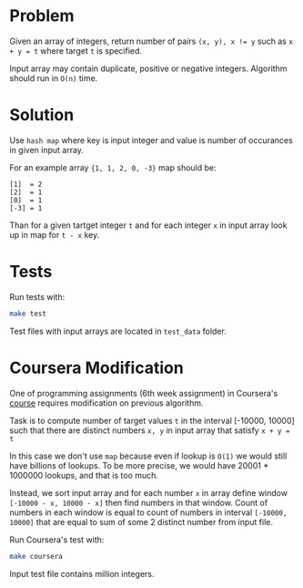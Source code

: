 # Problem

Given an array of integers, return number of pairs `(x, y), x != y` such as `x + y = t` where
target `t` is specified.

Input array may contain duplicate, positive or negative integers. Algorithm should run in `O(n)` time.

# Solution

Use `hash map` where key is input integer and value is number of occurances in given input array.

For an example array `{1, 1, 2, 0, -3}` map should be:

```
[1]  = 2
[2]  = 1
[0]  = 1
[-3] = 1
```

Than for a given tartget integer `t` and for each integer `x` in input array look up in map for `t - x` key.

# Tests

Run tests with:

``` bash
make test
```

Test files with input arrays are located in `test_data` folder.

# Coursera Modification

One of programming assignments (6th week assignment) in Coursera's [course](https://www.coursera.org/learn/algorithm-design-analysis) requires
modification on previous algorithm.

Task is to compute number of target values `t` in the interval [-10000, 10000] such that there are distinct numbers `x, y` in input array
that satisfy `x + y = t`

In this case we don't use `map` because even if lookup is `O(1)` we would still have billions of lookups. To be more precise, we would have
20001 * 1000000 lookups, and that is too much.

Instead, we sort input array and for each number `x` in array define window `[-10000 - x, 10000 - x]` then find numbers in that window.
Count of numbers in each window is equal to count of numbers in interval `[-10000, 10000]` that are equal to sum of some 2 distinct number from input file.

Run Coursera's test with:

``` bash
make coursera
```

Input test file contains million integers.
